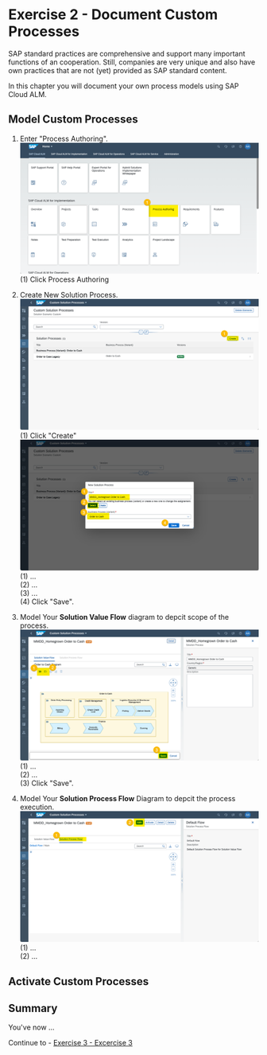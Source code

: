 # Exercise 2 - Document Custom Processes

SAP standard practices are comprehensive and support many important functions of an cooperation. Still, companies are very unique and also have own practices that are not (yet) provided as SAP standard content. 

In this chapter you will document your own process models using SAP Cloud ALM.

## Model Custom Processes

1. Enter "Process Authoring".
<br> ![](2021-11-11-16-09-47.png)
<br> (1) Click Process Authoring

2.	Create New Solution Process.
<br> ![](2021-11-11-16-10-40.png)
<br> (1) Click "Create"
<br> ![](2021-11-11-16-21-42.png)
<br> (1) ...
<br> (2) ...
<br> (3) ...
<br> (4) Click "Save".

1. Model Your **Solution Value Flow** diagram to depcit scope of the process.
<br> ![](2021-11-11-16-53-11.png)
<br> (1) ...
<br> (2) ...
<br> (3) Click "Save".

1. Model Your **Solution Process Flow** Diagram to depcit the process execution.
<br> ![](2021-11-11-16-56-43.png)
<br> (1) ...
<br> (2) ...

## Activate Custom Processes


## Summary

You've now ...

Continue to - [Exercise 3 - Excercise 3 ](../ex3/README.md)
